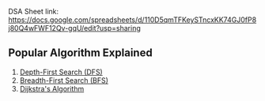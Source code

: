 DSA Sheet link: https://docs.google.com/spreadsheets/d/110D5qmTFKeySTncxKK74GJ0fP8j80Q4wFWF12Qv-gqU/edit?usp=sharing

## Popular Algorithm Explained ##
1. [Depth-First Search (DFS)](dfs.md)
2. [Breadth-First Search (BFS)](bfs.md)
3. [Dijkstra's Algorithm](dj.md)
   
